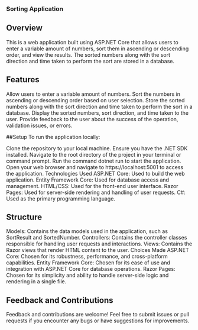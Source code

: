 ### Sorting Application

## Overview
This is a web application built using ASP.NET Core that allows users to enter a variable amount of numbers, sort them in ascending or descending order, and view the results. The sorted numbers along with the sort direction and time taken to perform the sort are stored in a database.

## Features
Allow users to enter a variable amount of numbers.
Sort the numbers in ascending or descending order based on user selection.
Store the sorted numbers along with the sort direction and time taken to perform the sort in a database.
Display the sorted numbers, sort direction, and time taken to the user.
Provide feedback to the user about the success of the operation, validation issues, or errors.

##Setup
To run the application locally:

Clone the repository to your local machine.
Ensure you have the .NET SDK installed.
Navigate to the root directory of the project in your terminal or command prompt.
Run the command dotnet run to start the application.
Open your web browser and navigate to https://localhost:5001 to access the application.
Technologies Used
ASP.NET Core: Used to build the web application.
Entity Framework Core: Used for database access and management.
HTML/CSS: Used for the front-end user interface.
Razor Pages: Used for server-side rendering and handling of user requests.
C#: Used as the primary programming language.

## Structure
Models: Contains the data models used in the application, such as SortResult and SortedNumber.
Controllers: Contains the controller classes responsible for handling user requests and interactions.
Views: Contains the Razor views that render HTML content to the user.
Choices Made
ASP.NET Core: Chosen for its robustness, performance, and cross-platform capabilities.
Entity Framework Core: Chosen for its ease of use and integration with ASP.NET Core for database operations.
Razor Pages: Chosen for its simplicity and ability to handle server-side logic and rendering in a single file.

## Feedback and Contributions
Feedback and contributions are welcome! Feel free to submit issues or pull requests if you encounter any bugs or have suggestions for improvements.
